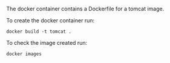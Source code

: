 The docker container contains a Dockerfile for a tomcat image.

To create the docker container run:

```
docker build -t tomcat .
```

To check the image created run:

```
docker images
```


